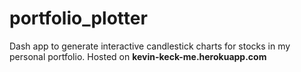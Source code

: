 # portfolio_plotter
Dash app to generate interactive candlestick charts for stocks in my personal portfolio. 
Hosted on **kevin-keck-me.herokuapp.com**
